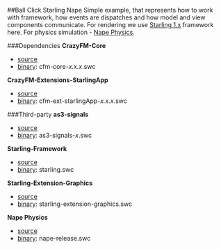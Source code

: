 ##Ball Click Starling Nape
Simple example, that represents how to work with framework, how events are dispatches and how model and view components communicate.
For rendering we use [Starling 1.x](https://github.com/Gamua/Starling-Framework) framework here.
For physics simulation - [Nape Physics](https://github.com/deltaluca/www.napephys.com).

###Dependencies
**CrazyFM-Core**
- [source](https://github.com/CrazyFlasher/crazyfm/tree/master/core)
- [binary](https://github.com/CrazyFlasher/crazyfm/tree/master/dependencies/crazyfm): cfm-core-_x.x.x_.swc

**CrazyFM-Extensions-StarlingApp**
- [source](https://github.com/CrazyFlasher/crazyfm/tree/master/extensions/starlingApp)
- [binary](https://github.com/CrazyFlasher/crazyfm/tree/master/dependencies/crazyfm): cfm-ext-starlingApp-_x.x.x_.swc

###Third-party
**as3-signals**
- [source](https://github.com/robertpenner/as3-signals)
- [binary](https://github.com/CrazyFlasher/crazyfm/tree/master/dependencies): as3-signals-_x_.swc

**Starling-Framework**
- [source](https://github.com/Gamua/Starling-Framework)
- [binary](https://github.com/CrazyFlasher/crazyfm/tree/master/dependencies): starling.swc

**Starling-Extension-Graphics**
- [source](https://github.com/StarlingGraphics/Starling-Extension-Graphics)
- [binary](https://github.com/CrazyFlasher/crazyfm/tree/master/dependencies): starling-extension-graphics.swc

**Nape Physics**
- [source](https://github.com/deltaluca/www.napephys.com)
- [binary](https://github.com/CrazyFlasher/crazyfm/tree/master/dependencies): nape-release.swc